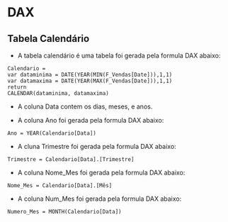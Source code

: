 # DAX

## Tabela Calendário

- A tabela calendário é uma tabela foi gerada pela formula DAX abaixo:

```
Calendario =
var dataminima = DATE(YEAR(MIN(F_Vendas[Date])),1,1)
var datamaxima = DATE(YEAR(MAX(F_Vendas[Date])),1,1)
return
CALENDAR(dataminima, datamaxima)
```

- A coluna Data contem os dias, meses, e anos.

- A coluna Ano foi gerada pela formula DAX abaixo:

```
Ano = YEAR(Calendario[Data])
```

- A cluna Trimestre foi gerada pela formula DAX abaixo:

```
Trimestre = Calendario[Data].[Trimestre]
```

- A coluna Nome_Mes foi gerada pela formula DAX abaixo:

```
Nome_Mes = Calendario[Data].[Mês]
```

- A coluna Num_Mes foi gerada pela formula DAX abaixo:

```
Numero_Mes = MONTH(Calendario[Data])
```
